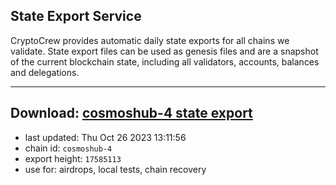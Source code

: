 ## State Export Service
CryptoCrew provides automatic daily state exports for all chains we validate. State export files can be used as genesis files and are a snapshot of the current blockchain state, including all validators, accounts, balances and delegations.

---
**Download: [cosmoshub-4 state export](https://dl.ccvalidators.com/SERVICE/cosmoshub/cosmoshub-4_export_17585113.json)**
---

- last updated: Thu Oct 26 2023 13:11:56
- chain id: `cosmoshub-4`
- export height: `17585113`
- use for: airdrops, local tests, chain recovery
